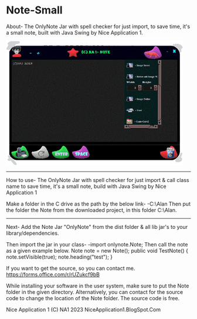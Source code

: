 # Note-Small
About- The OnlyNote Jar with spell checker for just import, to save time, it's a small note, built with Java Swing by Nice Application 1. 

<img src="NA Note0.gif" height="340px"><hr>

How to use-
The OnlyNote Jar with spell checker for just import & call class name to save time, it's a small note, build with Java Swing by Nice Application 1

Make a folder in the C drive as the path by the below link- 
-C:\Alan 
Then put the folder the Note from the downloaded project, in this folder C:\Alan.
__________________________________________________________________________________
Next-
Add the Note Jar "OnlyNote" from the dist folder & all lib jar's to your library/dependencies.

Then import the jar in your class-
-import onlynote.Note;
Then call the note as a given example below. 
Note note = new Note();
    public void TestNote() {
        note.setVisible(true);
        note.heading("test");
    }
    
If you want to get the source, so you can contact me. https://forms.office.com/r/rUZukcf9bB

While installing your software in the user system, make sure to put the Note folder in the given directory. Alternatively, you can contact for the source code to change the location of the Note folder. The source code is free.

Nice Application 1
(C) NA1 2023
NiceApplication1.BlogSpot.Com

